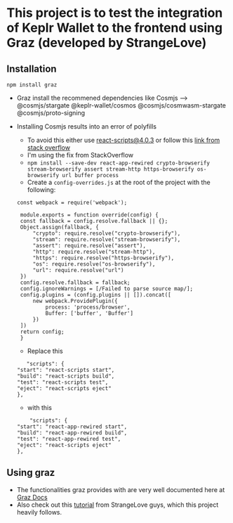 # This project is to test the integration of Keplr Wallet to the frontend using Graz (developed by StrangeLove)

## Installation
` npm install graz `
* Graz install the recommened dependencies like Cosmjs --> @cosmjs/stargate @keplr-wallet/cosmos  @cosmjs/cosmwasm-stargate @cosmjs/proto-signing

* Installing Cosmjs results into an error of polyfills 
  * To avoid this either use react-scripts@4.0.3 or follow this [link from stack overflow](https://stackoverflow.com/questions/64557638/how-to-polyfill-node-core-modules-in-webpack-5)
  * I'm using the fix from StackOverflow
  * `npm install --save-dev react-app-rewired crypto-browserify stream-browserify assert stream-http https-browserify os-browserify url buffer process `
  * Create a ` config-overrides.js ` at the root of the project with the following:
   ``` 
   const webpack = require('webpack');

    module.exports = function override(config) {
    const fallback = config.resolve.fallback || {};
    Object.assign(fallback, {
        "crypto": require.resolve("crypto-browserify"),
        "stream": require.resolve("stream-browserify"),
        "assert": require.resolve("assert"),
        "http": require.resolve("stream-http"),
        "https": require.resolve("https-browserify"),
        "os": require.resolve("os-browserify"),
        "url": require.resolve("url")
    })
    config.resolve.fallback = fallback;
    config.ignoreWarnings = [/Failed to parse source map/];
    config.plugins = (config.plugins || []).concat([
        new webpack.ProvidePlugin({
            process: 'process/browser',
            Buffer: ['buffer', 'Buffer']
        })
    ])
    return config;
    } 
    ```
    * Replace this 
     ```
        "scripts": {
    "start": "react-scripts start",
    "build": "react-scripts build",
    "test": "react-scripts test",
    "eject": "react-scripts eject"
    },
     ```
    * with this
    ```
        "scripts": {
    "start": "react-app-rewired start",
    "build": "react-app-rewired build",
    "test": "react-app-rewired test",
    "eject": "react-scripts eject"
    },
    ```

## Using graz

* The functionalities graz provides with are very well documented here at [Graz Docs ](https://graz.strange.love/docs/)
* Also check out this [tutorial](https://strange.love/blog/how-to-connect-your-frontend-to-cosmos-blockchain) from StrangeLove guys, which this project heavily follows.
